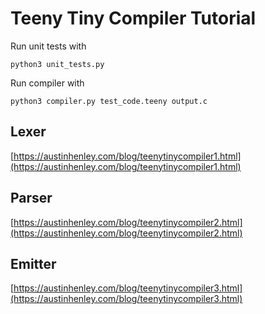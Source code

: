 # Teeny Tiny Compiler Tutorial 

Run unit tests with 
```
python3 unit_tests.py
```

Run compiler with
```
python3 compiler.py test_code.teeny output.c
```


## Lexer

[https://austinhenley.com/blog/teenytinycompiler1.html](https://austinhenley.com/blog/teenytinycompiler1.html)

## Parser

[https://austinhenley.com/blog/teenytinycompiler2.html](https://austinhenley.com/blog/teenytinycompiler2.html)

## Emitter
[https://austinhenley.com/blog/teenytinycompiler3.html](https://austinhenley.com/blog/teenytinycompiler3.html)


